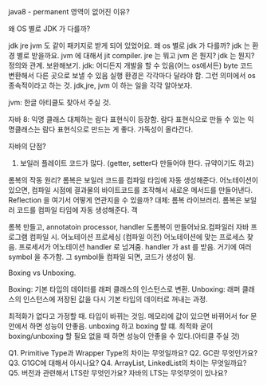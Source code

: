 java8 - permanent 영역이 없어진 이유?

왜 OS 별로 JDK 가 다를까?

jdk jre jvm 도 같이 패키지로 받게 되어 있었어요.
왜 os 별로 jdk 가 다를까? jdk 는 환경 별로 받을까요. jvm 에 대해서 jit compiler.
jre 는 뭐고 jvm 은 뭔지? jdk 는 뭔지? 정의와 관계. 보완해보기.
jdk: 어디든지 개발을 할 수 있음(어느 os에서든) byte 코드 변환해서 다른 곳으로 보낼 수 있음
실행 환경은 각각마다 달라야 함. 그런 의미에서 os 종속적이라고 하는 것.
jdk,jre, jvm 이 하는 일을 각각 알아보자.

jvm: 한글 아티클도 찾아서 주실 것.

자바 8: 익명 클래스 대체하는 람다 표현식이 등장함.
람다 표현식으로 만들 수 있는 익명클래스는 람다 표현식으로 만드는 게 좋다. 가독성이 올라간다.

자바의 단점?
1) 보일러 플레이트 코드가 많다. (getter, setter다 만들어야 한다. 규약이기도 하고)

롬복의 작동 원리?
롬복은 보일러 코드를 컴파일 타임에 자동 생성해준다. 어노테이션이 있으면, 컴파일 시점에 결과물의 바이트코드를 조작해서 새로운 메서드를 만들어낸다.
Reflection 을 여기서 어떻게 연관지을 수 있을까?
대체: 롬복 라이브러리. 롬복은 보일러 코드를 컴파일 타임에 자동 생성해준다.
객

롬복 만들고, annotatoin processor, handler 도롬복이 만들어놔요.컴파일러 자바 프로그램 컴파일 시.
어노테이션 프로세싱 (컴파일 이전) 어노테이션에 맞는 프로세스 찾음. 프로세서가 어노테이션 handler 로 넘겨줌. handler 가 ast 를 받음. 거기에 여러 symbol 을 추가함.
그 symbol들 컴파일 되면, 코드가 생성이 됨.


Boxing vs Unboxing.

Boxing: 기본 타입의 데이터를 래퍼 클래스의 인스턴스로 변환.
Unboxing: 래퍼 클래스의 인스턴스에 저장된 값을 다시 기본 타입의 데이터로 꺼내는 과정.


최적화가 없다고 가정할 때. 타입이 바뀌는 것임. 메모리에 값이 있으면 바뀌어서
for 문 안에서 하면 성능이 안좋음. unboxing 하고 boxing 할 떄. 최적화
굳이 boxing/unboxing 할 필요 없을 때 하면 성능이 안좋을 수 있다.(아티클 주실 것)


Q1. Primitive Type과 Wrapper Type의 차이는 무엇일까요?
Q2. GC란 무엇인가요?
Q3. G1GC에 대해서 아시나요?
Q4. ArrayList, LinkedList의 차이는 무엇일까요?
Q5. 버전과 관련해서 LTS란 무엇인가요? 자바의 LTS는 무엇무엇이 있나요?


